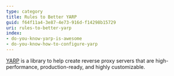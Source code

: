 ```yaml
---
type: category
title: Rules to Better YARP
guid: f64f11a4-3e87-4e73-916d-f14298b15729
uri: rules-to-better-yarp
index:
- do-you-know-yarp-is-awesome
- do-you-know-how-to-configure-yarp
---
```


[YARP](https://microsoft.github.io/reverse-proxy/index.html) is a library to help create reverse proxy servers that are high-performance, production-ready, and highly customizable.
